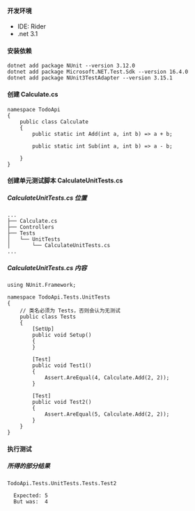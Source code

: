 
#### 开发环境
* IDE: Rider
* .net 3.1

#### 安装依赖

```
dotnet add package NUnit --version 3.12.0
dotnet add package Microsoft.NET.Test.Sdk --version 16.4.0
dotnet add package NUnit3TestAdapter --version 3.15.1
```

#### 创建 Calculate.cs

```
namespace TodoApi
{
    public class Calculate
    {
        public static int Add(int a, int b) => a + b;

        public static int Sub(int a, int b) => a - b;

    }
}
```

#### 创建单元测试脚本 CalculateUnitTests.cs

##### CalculateUnitTests.cs 位置
```
...
├── Calculate.cs
├── Controllers
├── Tests
│   └── UnitTests
│       └── CalculateUnitTests.cs
...
```

##### CalculateUnitTests.cs 内容

```
using NUnit.Framework;

namespace TodoApi.Tests.UnitTests
{
    // 类名必须为 Tests，否则会认为无测试
    public class Tests
    {
        [SetUp]
        public void Setup()
        {
        }
        
        [Test]
        public void Test1()
        {
            Assert.AreEqual(4, Calculate.Add(2, 2));
        }
        
        [Test]
        public void Test2()
        {
            Assert.AreEqual(5, Calculate.Add(2, 2));
        }
    }
}
```

#### 执行测试

##### 所得的部分结果

```
TodoApi.Tests.UnitTests.Tests.Test2

  Expected: 5
  But was:  4
```
